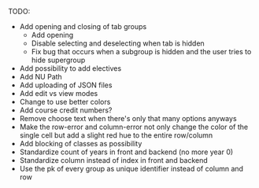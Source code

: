 TODO:
- Add opening and closing of tab groups
    - Add opening
    - Disable selecting and deselecting when tab is hidden
    - Fix bug that occurs when a subgroup is hidden and the user tries to hide supergroup
- Add possibility to add electives
- Add NU Path
- Add uploading of JSON files
- Add edit vs view modes
- Change to use better colors
- Add course credit numbers?
- Remove choose text when there's only that many options anyways
- Make the row-error and column-error not only change the color of the single cell but add a slight red hue to the entire row/column
- Add blocking of classes as possibility
- Standardize count of years in front and backend (no more year 0)
- Standardize column instead of index in front and backend
- Use the pk of every group as unique identifier instead of column and row
